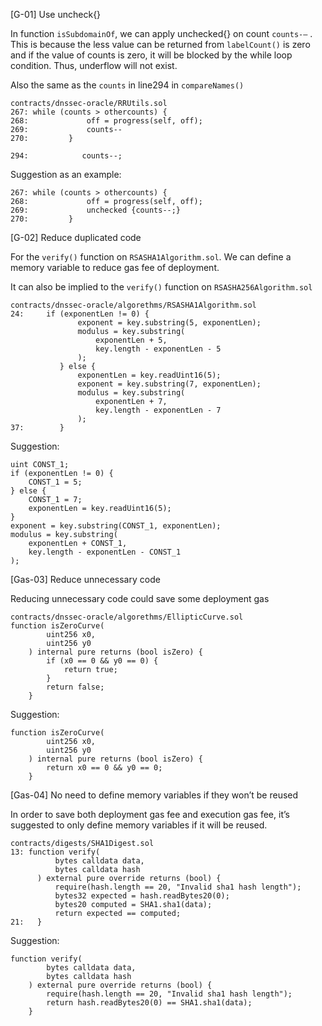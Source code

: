 [G-01] Use uncheck{}

In function `isSubdomainOf`, we can apply unchecked{} on count `counts-—` . This is because the less value can be returned from `labelCount()` is zero and if the value of counts is zero, it will be blocked by the while loop condition. Thus, underflow will not exist.

Also the same as the `counts` in line294 in `compareNames()`

```solidity
contracts/dnssec-oracle/RRUtils.sol
267: while (counts > othercounts) {
268:             off = progress(self, off);
269:             counts--
270:         }

294:            counts--;
```

Suggestion as an example:

```solidity
267: while (counts > othercounts) {
268:             off = progress(self, off);
269:             unchecked {counts--;}
270:         }
```

[G-02] Reduce duplicated code

For the `verify()` function on `RSASHA1Algorithm.sol`. We can define a memory variable to reduce gas fee of deployment.

It can also be implied to the `verify()` function on `RSASHA256Algorithm.sol`

```solidity
contracts/dnssec-oracle/algorethms/RSASHA1Algorithm.sol
24:     if (exponentLen != 0) {
               exponent = key.substring(5, exponentLen);
               modulus = key.substring(
                   exponentLen + 5,
                   key.length - exponentLen - 5
               );
           } else {
               exponentLen = key.readUint16(5);
               exponent = key.substring(7, exponentLen);
               modulus = key.substring(
                   exponentLen + 7,
                   key.length - exponentLen - 7
               );
37:        }
```

Suggestion:

```solidity
uint CONST_1;
if (exponentLen != 0) {
    CONST_1 = 5;
} else {
    CONST_1 = 7;
    exponentLen = key.readUint16(5);
}
exponent = key.substring(CONST_1, exponentLen);
modulus = key.substring(
    exponentLen + CONST_1,
    key.length - exponentLen - CONST_1
);
```

[Gas-03] Reduce unnecessary code

Reducing unnecessary code could save some deployment gas

```solidity
contracts/dnssec-oracle/algorethms/EllipticCurve.sol
function isZeroCurve(
        uint256 x0,
        uint256 y0
    ) internal pure returns (bool isZero) {
        if (x0 == 0 && y0 == 0) {
            return true;
        }
        return false;
    }
```

Suggestion:

```solidity
function isZeroCurve(
        uint256 x0,
        uint256 y0
    ) internal pure returns (bool isZero) {
        return x0 == 0 && y0 == 0;
    }
```

[Gas-04] No need to define memory variables if they won’t be reused

In order to save both deployment gas fee and execution gas fee, it’s suggested to only define memory variables if it will be reused.

```solidity
contracts/digests/SHA1Digest.sol
13: function verify(
          bytes calldata data,
          bytes calldata hash
      ) external pure override returns (bool) {
          require(hash.length == 20, "Invalid sha1 hash length");
          bytes32 expected = hash.readBytes20(0);
          bytes20 computed = SHA1.sha1(data);
          return expected == computed;
21:   }
```

Suggestion:

```solidity
function verify(
        bytes calldata data,
        bytes calldata hash
    ) external pure override returns (bool) {
        require(hash.length == 20, "Invalid sha1 hash length");
        return hash.readBytes20(0) == SHA1.sha1(data);
    }
```